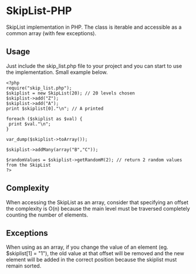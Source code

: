 # SkipList-PHP
SkipList implementation in PHP. The class is iterable and accessible as a common array (with few exceptions).

## Usage
Just include the skip_list.php file to your project and you can start to use the implementation. Small example below.

```
<?php
require("skip_list.php");
$skiplist = new SkipList(20); // 20 levels chosen
$skiplist->add("Z");
$skiplist->add("A");
print $skiplist[0]."\n"; // A printed

foreach ($skiplist as $val) {
 print $val."\n";
}

var_dump($skiplist->toArray());

$skiplist->addMany(array("B","C"));

$randomValues = $skiplist->getRandomM(2); // return 2 random values from the SkipList
?>
```

## Complexity
When accessing the SkipList as an array, consider that specifying an offset the complexity is O(n) because the main level must be traversed completely counting the number of elements.

## Exceptions
When using as an array, if you change the value of an element (eg. $skiplist[1] = "1"), the old value at that offset will be removed and the new element will be added in the correct position because the skiplist must remain sorted.
